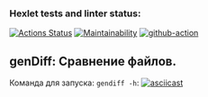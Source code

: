 ### Hexlet tests and linter status:
[![Actions Status](https://github.com/DinarW/frontend-project-lvl2/workflows/hexlet-check/badge.svg)](https://github.com/DinarW/frontend-project-lvl2/actions)
[![Maintainability](https://api.codeclimate.com/v1/badges/0fd7e81e55eff99588f9/maintainability)](https://codeclimate.com/github/DinarW/frontend-project-lvl2/maintainability)
[![github-action](https://github.com/DinarW/frontend-project-lvl2/actions/workflows/github-action.yml/badge.svg)](https://github.com/DinarW/frontend-project-lvl2/actions/workflows/github-action.yml)

<h2>genDiff: Сравнение файлов.</h2>

Команда для запуска: `gendiff -h`:
[![asciicast](https://asciinema.org/a/hohmtxAlYyomyl7yIwevL2djT.svg)](https://asciinema.org/a/hohmtxAlYyomyl7yIwevL2djT)
